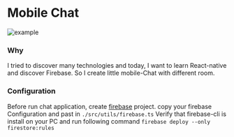# Mobile Chat

![example](./assets/example_mobil.gif)

### Why

I tried to discover many technologies and today, I want to learn React-native and discover Firebase. So I create little mobile-Chat with different room.

### Configuration

Before run chat application, create [firebase](https://firebase.google.com/) project. copy your firebase Configuration and past in ```./src/utils/firebase.ts```
Verify that firebase-cli is install on your PC and run following command ```firebase deploy --only firestore:rules```
